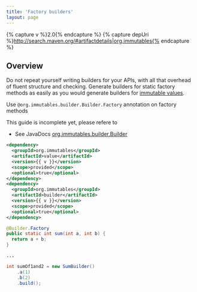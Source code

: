 ```yaml
---
title: 'Factory builders'
layout: page
---
```


{% capture v %}2.0{% endcapture %}
{% capture depUri %}http://search.maven.org/#artifactdetails|org.immutables{% endcapture %}

Overview
--------
Do not repeat yourself writing builders for your APIs, with all that overhead of fluent structure and checking. Generate builders for static factory methods as easily as you would generate builders for [immutable values](/immutable.html).

Use `@org.immutables.builder.Builder.Factory` annotation on factory methods

This guide is incomplete yet, please refere to

+ See JavaDocs [org.immutables.builder.Builder](https://github.com/immutables/immutables/blob/master/builder/src/org/immutables/builder/Builder.java)


```xml
<dependency>
  <groupId>org.immutables</groupId>
  <artifactId>value</artifactId>
  <version>{{ v }}</version>
  <scope>provided</scope>
  <optional>true</optional>
</dependency>
<dependency>
  <groupId>org.immutables</groupId>
  <artifactId>builder</artifactId>
  <version>{{ v }}</version>
  <scope>provided</scope>
  <optional>true</optional>
</dependency>
```

```java
@Builder.Factory
public static int sum(int a, int b) {
  return a + b;
}

...

int sumOf1and2 = new SumBuilder()
    .a(1)
    .b(2)
    .build();
```